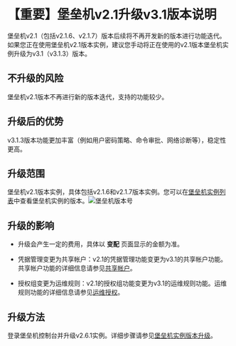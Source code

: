 【重要】堡垒机v2.1升级v3.1版本说明 
==========================================

堡垒机v2.1（包括v2.1.6、v2.1.7）版本后续将不再开发新的版本进行功能迭代。如果您正在使用堡垒机v2.1版本实例，建议您手动将正在使用的v2.1版本堡垒机实例升级为v3.1（v3.1.3）版本。

不升级的风险 
---------------------------

堡垒机v2.1版本不再进行新的版本迭代，支持的功能较少。

升级后的优势 
---------------------------

v3.1.3版本功能更加丰富（例如用户密码策略、命令审批、网络诊断等），稳定性更高。

升级范围 
-------------------------

堡垒机v2.1版本实例，具体包括v2.1.6和v2.1.7版本实例。您可以在[堡垒机实例列表](https://yundun.console.aliyun.com/?p=bastion)中查看堡垒机实例的版本。![堡垒机版本号](http://static-aliyun-doc.oss-cn-hangzhou.aliyuncs.com/assets/img/zh-CN/4837322061/p171540.png)

升级的影响 
--------------------------

* 升级会产生一定的费用，具体以 **变配** 页面显示的金额为准。

  

* 凭据管理变更为共享帐户：v2.1的凭据管理功能变更为v3.1的共享帐户功能。共享帐户功能的详细信息请参见[共享帐户](/cn.zh-CN/用户指南（V3.1版本）/管理员手册/资产/共享帐户.md)。

  

* 授权组变更为运维规则：v2.1的授权组功能变更为v3.1的运维规则功能。运维规则功能的详细信息请参见[运维授权](/cn.zh-CN/用户指南（V3.1版本）/管理员手册/授权/运维授权.md)。

  




升级方法 
-------------------------

登录堡垒机控制台并升级v2.6.1实例。详细步骤请参见[堡垒机实例版本升级](/cn.zh-CN/产品定价/升级堡垒机实例到最新版.md)。

